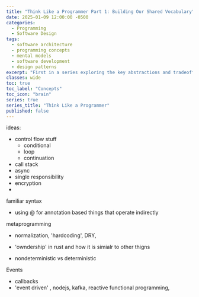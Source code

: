 ```yaml
---
title: "Think Like a Programmer Part 1: Building Our Shared Vocabulary"
date: 2025-01-09 12:00:00 -0500
categories:
  - Programming
  - Software Design
tags:
  - software architecture
  - programming concepts
  - mental models
  - software development
  - design patterns
excerpt: "First in a series exploring the key abstractions and tradeoffs that experienced developers naturally discover. By building a shared vocabulary around these concepts, we can better understand and discuss software design across contexts."
classes: wide
toc: true
toc_label: "Concepts"
toc_icon: "brain"
series: true
series_title: "Think Like a Programmer"
published: false
---
```


ideas: 
- control flow stuff
    - conditional
    - loop
    - continuation
- call stack
- async
- single responsibility
- encryption
- 

familiar syntax
- using @ for annotation based things that operate indirectly


metaprogramming



- normalization, 'hardcoding', DRY, 

- 'owndership' in rust and how it is simialr to other thigns

- nondeterministic vs deterministic


Events
- callbacks
- 'event driven' , nodejs, kafka, reactive functional programming, 

